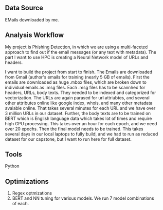 ## Data Source
EMails downloaded by me.

## Analysis Workflow
My project is Phishing Detection, in which we are using a multi-faceted approach to find out if the email messages (or any text with metadata). The part I want to use HPC is creating a Neural Network model of URLs and headers.
 
I want to build the project from start to finish. 
The Emails are downloaded from Gmail (author's emails for training (nearly 5 GB of emails).
First the emails are downloaded as huge .mbox files, which are broken down to individual emails as .msg files.
Each .msg files has to be scannhed for headers, URLs, body texts. They needed to be indexed and categorized for vectorization.
The URLs are again parased for url attriubtes, and several other attributes online like google index, whois, and many other metadata avaiable online. That takes several minutes for each URL and we have over 3 million URLs in our dataset.
Further, the body texts are to be trained on BERT which is English language data which takes lot of times and require high GPU processing. This takes over an hour for each epoch, and we need over 20 epochs.
Then the final model needs to be trained.
This takes several days in our local laptops to fully build, and we had to run as reduced dataset for our capstone, but I want to run here for full dataset.



## Tools
Python

## Optimizations
1. Regex optmizations
2. BERT and NN tuning for various models. We run 7 model combinations of each.
